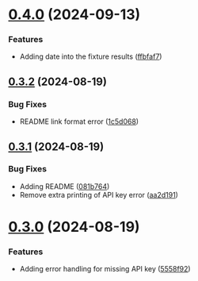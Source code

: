 # [0.4.0](https://github.com/smacktoid/clydetools/compare/v0.3.2...v0.4.0) (2024-09-13)


### Features

* Adding date into the fixture results ([ffbfaf7](https://github.com/smacktoid/clydetools/commit/ffbfaf73583371609e360cc3693571e5ea97c075))

## [0.3.2](https://github.com/smacktoid/clydetools/compare/v0.3.1...v0.3.2) (2024-08-19)


### Bug Fixes

* README link format error ([1c5d068](https://github.com/smacktoid/clydetools/commit/1c5d0682418d8f3cca03e7ddd07a8d00a63ae694))

## [0.3.1](https://github.com/smacktoid/clydetools/compare/v0.3.0...v0.3.1) (2024-08-19)


### Bug Fixes

* Adding README ([081b764](https://github.com/smacktoid/clydetools/commit/081b76486b18127c556655adae2377214c2b68d8))
* Remove extra printing of API key error ([aa2d191](https://github.com/smacktoid/clydetools/commit/aa2d191fd6e48d902c3c154aea57a5fb82c96ae6))

# [0.3.0](https://github.com/smacktoid/clydetools/compare/v0.2.0...v0.3.0) (2024-08-19)


### Features

* Adding error handling for missing API key ([5558f92](https://github.com/smacktoid/clydetools/commit/5558f92264eec2f44020285758d0cf76fcd3f61a))
